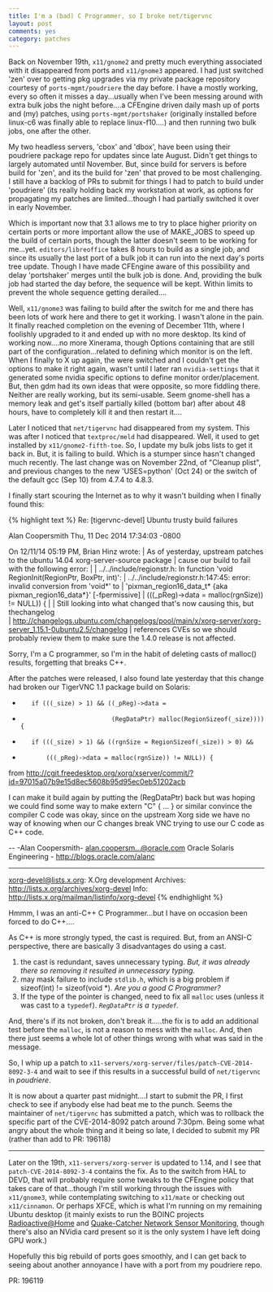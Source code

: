 ```yaml
---
title: I'm a (bad) C Programmer, so I broke net/tigervnc
layout: post
comments: yes
category: patches
---
```


Back on November 19th, `x11/gnome2` and pretty much everything associated with it disappeared from ports and `x11/gnome3`
appeared.  I had just switched 'zen' over to getting pkg upgrades via my private package repository courtesy of
`ports-mgmt/poudriere` the day before.  I have a mostly working, every so often it misses a day...usually when I've been
messing around with extra bulk jobs the night before....a CFEngine driven daily mash up of ports and (my) patches, using
`ports-mgmt/portshaker` (originally installed before linux-c6 was finally able to replace linux-f10....) and then running
two bulk jobs, one after the other.

My two headless servers, 'cbox' and 'dbox', have been using their poudriere package repo for updates since late August.
Didn't get things to largely automated until November.  But, since build for servers is before build for 'zen', and its
the build for 'zen' that proved to be most challenging.  I still have a backlog of PRs to submit for things I had to
patch to build under 'poudriere' (its really holding back my workstation at work, as options for propagating my patches
are limited...though I had partially switched it over in early November.

Which is important now that 3.1 allows me to try to place higher priority on certain ports or more important allow the use
of MAKE_JOBS to speed up the build of certain ports, though the latter doesn't seem to be working for me...yet.
`editors/libreoffice` takes 8 hours to build as a single job, and since its usually the last port of a bulk job it can run
into the next day's ports tree update.  Though I have made CFEngine aware of this possibility and delay 'portshaker' merges
until the bulk job is done.  And, providing the bulk job had started the day before, the sequence will be kept.  Within
limits to prevent the whole sequence getting derailed....

Well, `x11/gnome3` was failing to build after the switch for me and there has been lots of work here and there to get it
working.  I wasn't alone in the pain.  It finally reached completion on the evening of December 11th, where I foolishly
upgraded to it and ended up with no more desktop.  Its kind of working now....no more Xinerama, though Options containing
that are still part of the configuration...related to defining which monitor is on the left.  When I finally to X up again,
the were switched and I couldn't get the options to make it right again, wasn't until I later ran `nvidia-settings` that
it generated some nvidia specific options to define monitor order/placement.  But, then gdm had its own ideas that were
opposite, so more fiddling there.  Neither are really working, but its semi-usable.  Seem gnome-shell has a memory leak and
get's itself partially killed (bottom bar) after about 48 hours, have to completely kill it and then restart it....

Later I noticed that `net/tigervnc` had disappeared from my system.  This was after I noticed that `textproc/meld` had
disappeared.  Well, it used to get installed by `x11/gnome2-fifth-toe`.  So, I update my bulk jobs lists to get it back in.
But, it is failing to build.  Which is a stumper since hasn't changed much recently.  The last change was on November 22nd,
of "Cleanup plist", and previous changes to the new 'USES=python' (Oct 24) or the switch of the default gcc (Sep 10) from
4.7.4 to 4.8.3.

I finally start scouring the Internet as to why it wasn't building when I finally found this:

{% highlight text %}
Re: [tigervnc-devel] Ubuntu trusty build failures

Alan Coopersmith Thu, 11 Dec 2014 17:34:03 -0800

On 12/11/14 05:19 PM, Brian Hinz wrote:
| As of yesterday, upstream patches to the ubuntu 14.04 xorg-server-source package
| cause our build to fail with the following error:
| 
| ../../include/regionstr.h: In function 'void RegionInit(RegionPtr, BoxPtr, int)':
| ../../include/regionstr.h:147:45: error: invalid conversion from 'void*' to 
| 'pixman_region16_data_t* {aka pixman_region16_data*}' [-fpermissive]
|               (((_pReg)->data = malloc(rgnSize)) != NULL)) {
| 
| Still looking into what changed that's now causing this, but thechangelog  
| <http://changelogs.ubuntu.com/changelogs/pool/main/x/xorg-server/xorg-server_1.15.1-0ubuntu2.5/changelog>
|   references CVEs so we should probably review them to make sure the 1.4.0 release is not affected.

Sorry, I'm a C programmer, so I'm in the habit of deleting casts of malloc()
results, forgetting that breaks C++.

After the patches were released, I also found late yesterday that this change
had broken our  TigerVNC 1.1 package build on Solaris:

-        if (((_size) > 1) && ((_pReg)->data =
-                              (RegDataPtr) malloc(RegionSizeof(_size)))) {
+        if (((_size) > 1) && ((rgnSize = RegionSizeof(_size)) > 0) &&
+            (((_pReg)->data = malloc(rgnSize)) != NULL)) {

from http://cgit.freedesktop.org/xorg/xserver/commit/?id=97015a07b9e15d8ec5608b95d95ec0eb51202acb

I can make it build again by putting the (RegDataPtr) back but was hoping we
could find some way to make extern "C" { ... } or similar convince the compiler
C code was okay, since on the upstream Xorg side we have no way of knowing when
our C changes break VNC trying to use our C code as C++ code.

--
        -Alan Coopersmith-              alan.coopersm...@oracle.com
         Oracle Solaris Engineering - http://blogs.oracle.com/alanc
_______________________________________________
xorg-devel@lists.x.org: X.Org development
Archives: http://lists.x.org/archives/xorg-devel
Info: http://lists.x.org/mailman/listinfo/xorg-devel
{% endhighlight %}

Hmmm, I was an anti-C++ C Programmer...but I have on occasion been forced to do C++....

As C++ is more strongly typed, the cast is required.  But, from an ANSI-C perspective, there are basically 3 disadvantages
do using a cast.

1. the cast is redundant, saves unnecessary typing.  _But, it was already there so removing it resulted in unnecessary typing._
2. may mask failure to include `stdlib.h`, which is a big problem if sizeof(int) != sizeof(void *).  _Are you a good C Programmer?_
3. If the type of the pointer is changed, need to fix all `malloc` uses (unless it was cast to a `typedef`). _`RegDataPtr` is a `typedef`._

And, there's if its not broken, don't break it.....the fix is to add an additional test before the `malloc`, is not a reason
to mess with the `malloc`.  And, then there just seems a whole lot of other things wrong with what was said in the message.

So, I whip up a patch to `x11-servers/xorg-server/files/patch-CVE-2014-8092-3-4` and wait to see if this results in a
successful build of `net/tigervnc` in _poudriere_.

It is now about a quarter past midnight....I start to submit the PR, I first check to see if anybody else had beat me
to the punch.  Seems the maintainer of `net/tigervnc` has submitted a patch, which was to rollback the specific part of the
CVE-2014-8092 patch around 7:30pm.  Being some what angry about the whole thing and it being so late, I decided to submit
my PR (rather than add to PR: 196118)

----------

Later on the 19th, `x11-servers/xorg-server` is updated to 1.14, and I see that `patch-CVE-2014-8092-3-4` contains the
fix.  As to the switch from HAL to DEVD, that will probably require some tweaks to the CFEngine policy that takes care of
that...though I'm still working through the issues with `x11/gnome3`, while contemplating switching to `x11/mate` or checking
out `x11/cinnamon`.  Or perhaps XFCE, which is what I'm running on my remaining Ubuntu desktop (it mainly exists to run the
BOINC projects [Radioactive@Home](http://radioactiveathome.org) and [Quake-Catcher Network Sensor Monitoring](http://qcn.stanford.edu/sensor),
though there's also an NVidia card present so it is the only system I have left doing GPU work.)

Hopefully this big rebuild of ports goes smoothly, and I can get back to seeing about another annoyance I have with a port
from my poudriere repo.

PR: 196119
